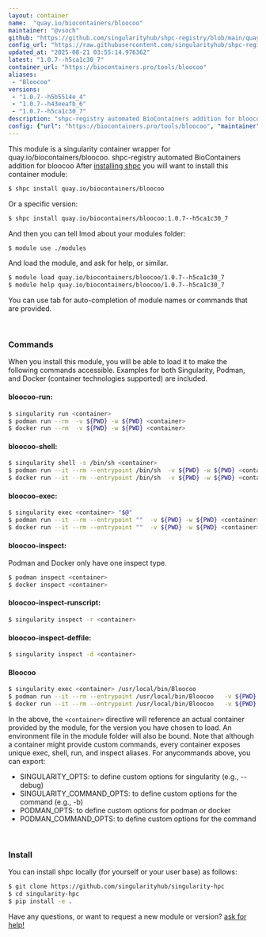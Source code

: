 ```yaml
---
layout: container
name:  "quay.io/biocontainers/bloocoo"
maintainer: "@vsoch"
github: "https://github.com/singularityhub/shpc-registry/blob/main/quay.io/biocontainers/bloocoo/container.yaml"
config_url: "https://raw.githubusercontent.com/singularityhub/shpc-registry/main/quay.io/biocontainers/bloocoo/container.yaml"
updated_at: "2025-08-21 03:55:14.976362"
latest: "1.0.7--h5ca1c30_7"
container_url: "https://biocontainers.pro/tools/bloocoo"
aliases:
 - "Bloocoo"
versions:
 - "1.0.7--h5b5514e_4"
 - "1.0.7--h43eeafb_6"
 - "1.0.7--h5ca1c30_7"
description: "shpc-registry automated BioContainers addition for bloocoo"
config: {"url": "https://biocontainers.pro/tools/bloocoo", "maintainer": "@vsoch", "description": "shpc-registry automated BioContainers addition for bloocoo", "latest": {"1.0.7--h5ca1c30_7": "sha256:cfe72f1e809a6bd240040c4eb5d226855628ec9a00585e3465dc3cc7d62ec92c"}, "tags": {"1.0.7--h5b5514e_4": "sha256:fd7227f98530192666b8d92564d34893e6216fcc8fc532e24aba5596ce76a84b", "1.0.7--h43eeafb_6": "sha256:8c58cc0eed5796be1b11dd5665db5f9834fd5ff15e22685cfc66c900c32600f8", "1.0.7--h5ca1c30_7": "sha256:cfe72f1e809a6bd240040c4eb5d226855628ec9a00585e3465dc3cc7d62ec92c"}, "docker": "quay.io/biocontainers/bloocoo", "aliases": {"Bloocoo": "/usr/local/bin/Bloocoo"}}
---
```


This module is a singularity container wrapper for quay.io/biocontainers/bloocoo.
shpc-registry automated BioContainers addition for bloocoo
After [installing shpc](#install) you will want to install this container module:


```bash
$ shpc install quay.io/biocontainers/bloocoo
```

Or a specific version:

```bash
$ shpc install quay.io/biocontainers/bloocoo:1.0.7--h5ca1c30_7
```

And then you can tell lmod about your modules folder:

```bash
$ module use ./modules
```

And load the module, and ask for help, or similar.

```bash
$ module load quay.io/biocontainers/bloocoo/1.0.7--h5ca1c30_7
$ module help quay.io/biocontainers/bloocoo/1.0.7--h5ca1c30_7
```

You can use tab for auto-completion of module names or commands that are provided.

<br>

### Commands

When you install this module, you will be able to load it to make the following commands accessible.
Examples for both Singularity, Podman, and Docker (container technologies supported) are included.

#### bloocoo-run:

```bash
$ singularity run <container>
$ podman run --rm  -v ${PWD} -w ${PWD} <container>
$ docker run --rm  -v ${PWD} -w ${PWD} <container>
```

#### bloocoo-shell:

```bash
$ singularity shell -s /bin/sh <container>
$ podman run --it --rm --entrypoint /bin/sh  -v ${PWD} -w ${PWD} <container>
$ docker run --it --rm --entrypoint /bin/sh  -v ${PWD} -w ${PWD} <container>
```

#### bloocoo-exec:

```bash
$ singularity exec <container> "$@"
$ podman run --it --rm --entrypoint ""  -v ${PWD} -w ${PWD} <container> "$@"
$ docker run --it --rm --entrypoint ""  -v ${PWD} -w ${PWD} <container> "$@"
```

#### bloocoo-inspect:

Podman and Docker only have one inspect type.

```bash
$ podman inspect <container>
$ docker inspect <container>
```

#### bloocoo-inspect-runscript:

```bash
$ singularity inspect -r <container>
```

#### bloocoo-inspect-deffile:

```bash
$ singularity inspect -d <container>
```


#### Bloocoo

```bash
$ singularity exec <container> /usr/local/bin/Bloocoo
$ podman run --it --rm --entrypoint /usr/local/bin/Bloocoo   -v ${PWD} -w ${PWD} <container> -c " $@"
$ docker run --it --rm --entrypoint /usr/local/bin/Bloocoo   -v ${PWD} -w ${PWD} <container> -c " $@"
```



In the above, the `<container>` directive will reference an actual container provided
by the module, for the version you have chosen to load. An environment file in the
module folder will also be bound. Note that although a container
might provide custom commands, every container exposes unique exec, shell, run, and
inspect aliases. For anycommands above, you can export:

 - SINGULARITY_OPTS: to define custom options for singularity (e.g., --debug)
 - SINGULARITY_COMMAND_OPTS: to define custom options for the command (e.g., -b)
 - PODMAN_OPTS: to define custom options for podman or docker
 - PODMAN_COMMAND_OPTS: to define custom options for the command

<br>

### Install

You can install shpc locally (for yourself or your user base) as follows:

```bash
$ git clone https://github.com/singularityhub/singularity-hpc
$ cd singularity-hpc
$ pip install -e .
```

Have any questions, or want to request a new module or version? [ask for help!](https://github.com/singularityhub/singularity-hpc/issues)
